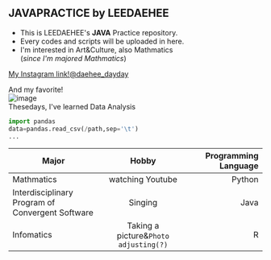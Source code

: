 ## JAVAPRACTICE by LEEDAEHEE

- This is LEEDAEHEE's **JAVA** Practice repository.  
- Every codes and scripts will be uploaded in here.  
- I'm interested in Art&Culture, also Mathmatics  
(*since I'm majored Mathmatics*)

[My Instagram link!@daehee_dayday](https://www.instagram.com/daehee_dayday/?hl=ko)  

And my favorite!  
![image](https://user-images.githubusercontent.com/48408497/54598910-e3d07380-4a7c-11e9-8d5a-c571c1859363.png)  
Thesedays, I've learned Data Analysis
```python
import pandas
data=pandas.read_csv(/path,sep='\t')
...
```
| Major | Hobby | Programming Language  |
| --- |:---:| ---:|
| Mathmatics | watching Youtube | Python |
| Interdisciplinary <br> Program of Convergent Software | Singing |Java|
| Infomatics | Taking a picture&`Photo adjusting(?)` |R|
